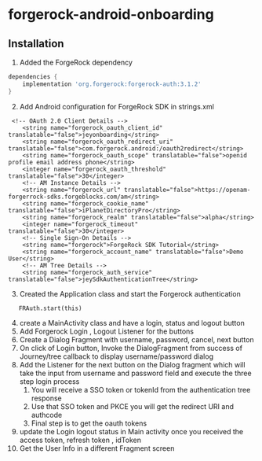 # forgerock-android-onboarding
## Installation

1. Added the ForgeRock dependency
```groovy
dependencies {
    implementation 'org.forgerock:forgerock-auth:3.1.2'
}
```

2. Add Android configuration for ForgeRock SDK in strings.xml
```
 <!-- OAuth 2.0 Client Details -->
    <string name="forgerock_oauth_client_id" translatable="false">jeyonboarding</string>
    <string name="forgerock_oauth_redirect_uri" translatable="false">com.forgerock.android:/oauth2redirect</string>
    <string name="forgerock_oauth_scope" translatable="false">openid profile email address phone</string>
    <integer name="forgerock_oauth_threshold" translatable="false">30</integer>
    <!-- AM Instance Details -->
    <string name="forgerock_url" translatable="false">https://openam-forgerrock-sdks.forgeblocks.com/am</string>
    <string name="forgerock_cookie_name" translatable="false">iPlanetDirectoryPro</string>
    <string name="forgerock_realm" translatable="false">alpha</string>
    <integer name="forgerock_timeout" translatable="false">30</integer>
    <!-- Single Sign-On Details -->
    <string name="forgerock">ForgeRock SDK Tutorial</string>
    <string name="forgerock_account_name" translatable="false">Demo User</string>
    <!-- AM Tree Details -->
    <string name="forgerock_auth_service" translatable="false">jeySdkAuthenticationTree</string>
```
3. Created the Application class and start the Forgerock authentication
```
   FRAuth.start(this)
```
4. create a MainActivity class and have a login, status and logout button 
5. Add Forgerock Login , Logout Listener for the buttons
6. Create a Dialog Fragment with username, password, cancel, next button   
6. On click of Login button, Invoke the DialogFragment from success of Journey/tree callback to display username/password dialog
8. Add the Listener for the next button on the Dialog fragment which will take the input from username and password field and execute the three step login process
      1. You will receive a SSO token or tokenId from the authentication tree response
      2. Use that SSO token and PKCE you will get the redirect URI and authcode 
      3. Final step is to get the oauth tokens
9. update the Login logout status in Main activity once you received the access token, refresh token , idToken
10. Get the User Info in a different Fragment screen